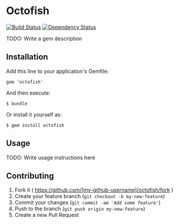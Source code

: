 # Octofish

[![Build Status](https://travis-ci.org/ivdma/octofish.svg?branch=v0.0.1)](https://travis-ci.org/ivdma/octofish)
[![Dependency Status](https://gemnasium.com/imalijkh/octofish.svg)](https://gemnasium.com/imalijkh/octofish)

TODO: Write a gem description

## Installation

Add this line to your application's Gemfile:

    gem 'octofish'

And then execute:

    $ bundle

Or install it yourself as:

    $ gem install octofish

## Usage

TODO: Write usage instructions here

## Contributing

1. Fork it ( https://github.com/[my-github-username]/octofish/fork )
2. Create your feature branch (`git checkout -b my-new-feature`)
3. Commit your changes (`git commit -am 'Add some feature'`)
4. Push to the branch (`git push origin my-new-feature`)
5. Create a new Pull Request

